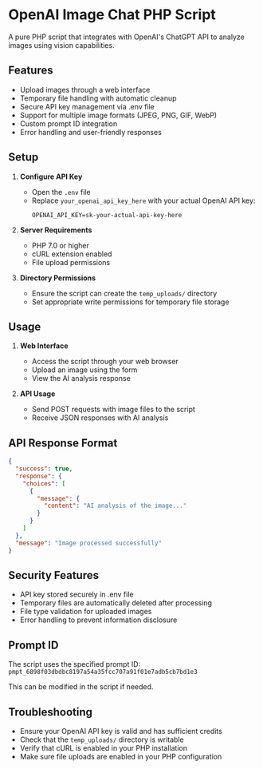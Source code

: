 # OpenAI Image Chat PHP Script

A pure PHP script that integrates with OpenAI's ChatGPT API to analyze images using vision capabilities.

## Features

- Upload images through a web interface
- Temporary file handling with automatic cleanup
- Secure API key management via .env file
- Support for multiple image formats (JPEG, PNG, GIF, WebP)
- Custom prompt ID integration
- Error handling and user-friendly responses

## Setup

1. **Configure API Key**
   - Open the `.env` file
   - Replace `your_openai_api_key_here` with your actual OpenAI API key:
     ```
     OPENAI_API_KEY=sk-your-actual-api-key-here
     ```

2. **Server Requirements**
   - PHP 7.0 or higher
   - cURL extension enabled
   - File upload permissions

3. **Directory Permissions**
   - Ensure the script can create the `temp_uploads/` directory
   - Set appropriate write permissions for temporary file storage

## Usage

1. **Web Interface**
   - Access the script through your web browser
   - Upload an image using the form
   - View the AI analysis response

2. **API Usage**
   - Send POST requests with image files to the script
   - Receive JSON responses with AI analysis

## API Response Format

```json
{
  "success": true,
  "response": {
    "choices": [
      {
        "message": {
          "content": "AI analysis of the image..."
        }
      }
    ]
  },
  "message": "Image processed successfully"
}
```

## Security Features

- API key stored securely in .env file
- Temporary files are automatically deleted after processing
- File type validation for uploaded images
- Error handling to prevent information disclosure

## Prompt ID

The script uses the specified prompt ID: `pmpt_6898f03dbdbc8197a54a35fcc707a91f01e7adb5cb7bd1e3`

This can be modified in the script if needed.

## Troubleshooting

- Ensure your OpenAI API key is valid and has sufficient credits
- Check that the `temp_uploads/` directory is writable
- Verify that cURL is enabled in your PHP installation
- Make sure file uploads are enabled in your PHP configuration